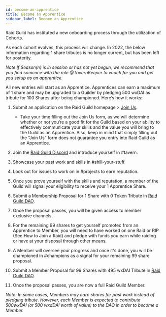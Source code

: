 ```yaml
---
id: become-an-apprentice
title: Become an Apprentice
sidebar_label: Become an Apprentice
---
```


Raid Guild has instituted a new onboarding process through the utilization of Cohorts. 

As each cohort evolves, this process will change. In 2022, the below information regarding 1 share tributes is no longer current, but has been left for posterity.  

_Note If Season(n) is in session or has not yet begun, we recommend that you find someone with the role @TavernKeeper to vouch for you and get you setup as an apprentice._

All new entries will start as an Apprentice. Apprentices can earn a maximum of 1 share and may be upgraded to a Guilder by pledging 500 wxDAI as tribute for 100 Shares after being championed. Here’s how it works:

1. Submit an application on the Raid Guild homepage > [Join Us](https://raidguild.org/join).

    - Take your time filling out the Join Us form, as we will determine whether or not you’re a good fit for the Guild based on your ability to effectively communicate your skills and the value you will bring to the Guild as an Apprentice. Also, keep in mind that simply filling out the “Join Us” form does not guarantee you entry into Raid Guild as an Apprentice.

2. Join the [Raid Guild Discord](https://discord.gg/rGFpfQf) and introduce yourself in <span class='channels'>#tavern</span>. 
3. Showcase your past work and skills in <span class='channels'>#shill-your-stuff</span>.
4. Look out for issues to work on in <span class='channels'>#projects</span> to earn reputation.
5. Once you prove yourself with the skills and reputation, a member of the Guild will signal your eligibility to receive your 1 Apprentice Share.
6. Submit a Membership Proposal for 1 Share with 0 Token Tribute in [Raid Guild DAO](https://app.daohaus.club/dao/0x64/0xfe1084bc16427e5eb7f13fc19bcd4e641f7d571f).
7. Once the proposal passes, you will be given access to member exclusive channels.
8. For the remaining 99 shares to get yourself promoted from an Apprentice to Member, you will need to have worked on one Raid or RIP (See How to Join a Raid) and pledge with funds you earn while raiding or have at your disposal through other means.
9. A Member will oversee your progress and once it's done, you will be championed in <span class='channels'>#champions</span> as a signal for your remaining 99 share proposal.
10. Submit a Member Proposal for 99 Shares with 495 wxDAI Tribute in [Raid Guild DAO](https://app.daohaus.club/dao/0x64/0xfe1084bc16427e5eb7f13fc19bcd4e641f7d571f).
11. Once the proposal passes, you are now a full Raid Guild Member.

_Note: In some cases, Members may earn shares for past work instead of pledging tribute. However, each Member is expected to contribute 500wxDAI (or 500 wxdDAI worth of value) to the DAO in order to become a Member._


